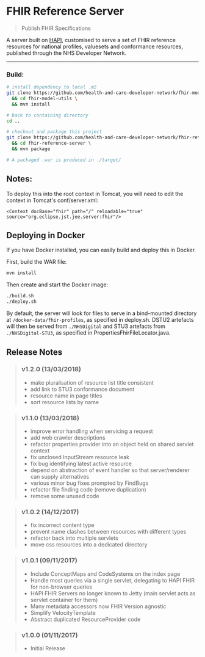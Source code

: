 # FHIR Reference Server
> Publish FHIR Specifications

A server built on [HAPI](http://hapifhir.io), customised to serve a set of FHIR reference resources for national profiles, valuesets and conformance resources, published through the NHS Developer Network.

---

### Build:
```bash
# install dependency to local .m2
git clone https://github.com/health-and-care-developer-network/fhir-model-utils.git \
  && cd fhir-model-utils \
  && mvn install

# back to containing directory
cd ..

# checkout and package this project
git clone https://github.com/health-and-care-developer-network/fhir-reference-server.git \
  && cd fhir-reference-server \
  && mvn package

# A packaged .war is produced in ./target/
```
Notes:
------

To deploy this into the root context in Tomcat, you will need to edit the context in Tomcat's conf/server.xml:

```
<Context docBase="fhir" path="/" reloadable="true" source="org.eclipse.jst.jee.server:fhir"/>
```

Deploying in Docker
-------------------

If you have Docker installed, you can easily build and deploy this in Docker.

First, build the WAR file:

```bash
mvn install
```

Then create and start the Docker image:

```bash
./build.sh
./deploy.sh
```

By default, the server will look for files to serve in a bind-mounted directory at `/docker-data/fhir-profiles`, as specified in deploy.sh.
DSTU2 artefacts will then be served from `./NHSDigital` and STU3 artefacts from `./NHSDigital-STU3`, as specified in PropertiesFhirFileLocator.java.

## Release Notes

> ### v1.2.0 (13/03/2018)
> - make pluralisation of resource list title consistent
> - add link to STU3 conformance document
> - resource name in page titles
> - sort resource lists by name

> ### v1.1.0 (13/03/2018)
> - improve error handling when servicing a request
> - add web crawler descriptions
> - refactor properties provider into an object held on shared servlet context
> - fix unclosed InputStream resource leak
> - fix bug identifying latest active resource
> - depend on abstraction of event handler so that server/renderer can supply alternatives
> - various minor bug fixes prompted by FindBugs
> - refactor file finding code (remove duplication)
> - remove some unused code

> ### v1.0.2 (14/12/2017)
> - fix incorrect content type
> - prevent name clashes between resources with different types
> - refactor back into multiple servlets
> - move css resources into a dedicated directory

> ### v1.0.1 (09/11/2017)
> - Include ConceptMaps and CodeSystems on the index page
> - Handle most queries via a single servlet, delegating to HAPI FHIR for non-browser queries
> - HAPI FHIR Servers no longer known to Jetty (main servlet acts as servlet container for them)
> - Many metadata accessors now FHIR Version agnostic
> - Simplify VelocityTemplate
> - Abstract duplicated ResourceProvider code

> ### v1.0.0 (01/11/2017)
> - Initial Release

